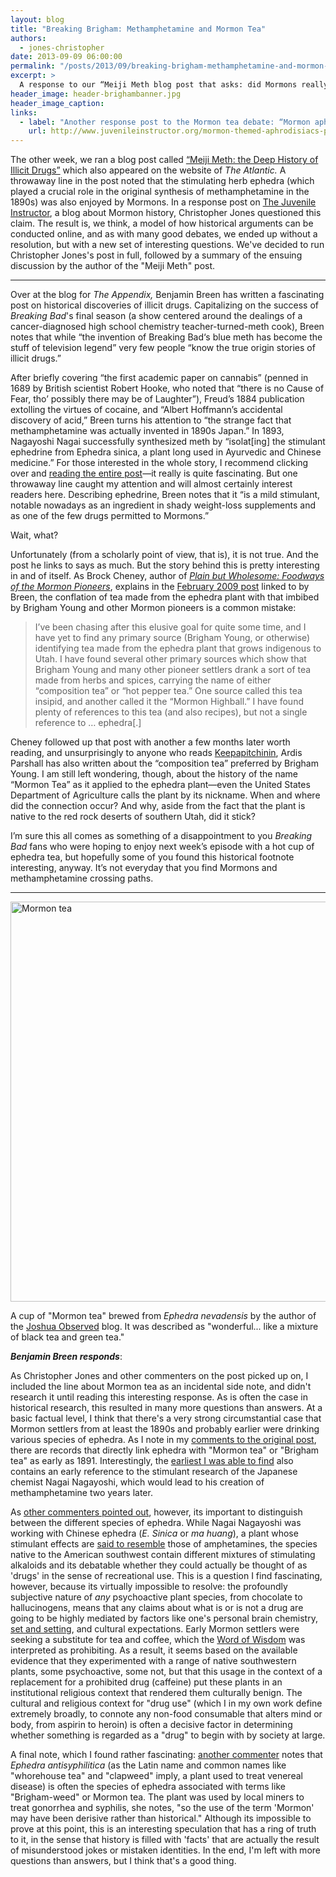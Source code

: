 ```yaml
---
layout: blog
title: "Breaking Brigham: Methamphetamine and Mormon Tea"
authors:
  - jones-christopher
date: 2013-09-09 06:00:00
permalink: "/posts/2013/09/breaking-brigham-methamphetamine-and-mormon-tea"
excerpt: >
  A response to our “Meiji Meth blog post that asks: did Mormons really drink tea made from ephedra, a stimulant that is a crucial precursor for methamphetamine?
header_image: header-brighambanner.jpg
header_image_caption: 
links: 
  - label: "Another response post to the Mormon tea debate: “Mormon aphrodisiacs”"
    url: http://www.juvenileinstructor.org/mormon-themed-aphrodisiacs-part-1-of-4-damiana-possibly-nsfw/
---
```

<p class="alternate-voice">The other week, we ran a blog post called <a href="http://theappendix.net/blog/2013/8/how-drugs-get-discovered">“Meiji Meth: the Deep History of Illicit Drugs”</a> which also appeared on the website of <em>The Atlantic.</em> A throwaway line in the post noted that the stimulating herb ephedra (which played a crucial role in the original synthesis of methamphetamine in the 1890s) was also enjoyed by Mormons. In a response post on <a href="http://www.juvenileinstructor.org/breaking-brigham-or-methamphetamine-and-mormon-tea/">The Juvenile Instructor</a>, a blog about Mormon history, Christopher Jones questioned this claim. The result is, we think, a model of how historical arguments can be conducted online, and as with many good debates, we ended up without a resolution, but with a new set of interesting questions. We've decided to run Christopher Jones's post in full, followed by a summary of the ensuing discussion by the author of the "Meiji Meth" post.</p>

<hr class="special" />

Over at the blog for *The Appendix,* Benjamin Breen has written a fascinating post on historical discoveries of illicit drugs. Capitalizing on the success of *Breaking Bad*'s final season (a show centered around the dealings of a cancer-diagnosed high school chemistry teacher-turned-meth cook), Breen notes that while “the invention of Breaking Bad‘s blue meth has become the stuff of television legend” very few people “know the true origin stories of illicit drugs.”

After briefly covering “the first academic paper on cannabis” (penned in 1689 by British scientist Robert Hooke, who noted that “there is no Cause of Fear, tho’ possibly there may be of Laughter”), Freud’s 1884 publication extolling the virtues of cocaine, and “Albert Hoffmann’s accidental discovery of acid,” Breen turns his attention to “the strange fact that methamphetamine was actually invented in 1890s Japan.” In 1893, Nagayoshi Nagai successfully synthesized meth by “isolat[ing] the stimulant ephedrine from Ephedra sinica, a plant long used in Ayurvedic and Chinese medicine.”  For those interested in the whole story, I recommend clicking over and [reading the entire post](http://theappendix.net/blog/2013/8/how-drugs-get-discovered)—it really is quite fascinating. But one throwaway line caught my attention and will almost certainly interest readers here. Describing ephedrine, Breen notes that it “is a mild stimulant, notable nowadays as an ingredient in shady weight-loss supplements and as one of the few drugs permitted to Mormons.”

Wait, what?

Unfortunately (from a scholarly point of view, that is), it is not true. And the post he links to says as much. But the story behind this is pretty interesting in and of itself. As Brock Cheney, author of [*Plain but Wholesome: Foodways of the Mormon Pioneers*](http://www.amazon.com/Plain-but-Wholesome-Foodways-Pioneers/dp/1607812088), explains in the [February 2009 post](http://pioneerfoodie.blogspot.com/2009/02/in-news-mormon-tea.html) linked to by Breen, the conflation of tea made from the ephedra plant with that imbibed by Brigham Young and other Mormon pioneers is a common mistake:

>I’ve been chasing after this elusive goal for quite some time, and I have yet to find any primary source (Brigham Young, or otherwise) identifying tea made from the ephedra plant that grows indigenous to Utah. I have found several other primary sources which show that Brigham Young and many other pioneer settlers drank a sort of tea made from herbs and spices, carrying the name of either “composition tea” or “hot pepper tea.” One source called this tea insipid, and another called it the “Mormon Highball.” I have found plenty of references to this tea (and also recipes), but not a single reference to … ephedra[.]

Cheney followed up that post with another a few months later worth reading, and unsurprisingly to anyone who reads [Keepapitchinin](http://www.keepapitchinin.org/), Ardis Parshall has also written about the “composition tea” preferred by Brigham Young. I am still left wondering, though, about the history of the name “Mormon Tea” as it applied to the ephedra plant—even the United States Department of Agriculture calls the plant by its nickname. When and where did the connection occur? And why, aside from the fact that the plant is native to the red rock deserts of southern Utah, did it stick? 

I’m sure this all comes as something of a disappointment to you *Breaking Bad* fans who were hoping to enjoy next week’s episode with a hot cup of ephedra tea, but hopefully some of you found this historical footnote interesting, anyway. It’s not everyday that you find Mormons and methamphetamine crossing paths.

<hr class="special" />

<div class="inline-image alternate-voice">
<a rel="lightbox" href="http://s3.amazonaws.com/appendixjournal-images/images/attachments/000/000/750/large/dscn0113.jpg?1378741561">
<img src="http://s3.amazonaws.com/appendixjournal-images/images/attachments/000/000/750/medium/dscn0113.jpg?1378741561" width="640" alt="Mormon tea" />
</a>
<p class="caption">
<span class="credit">A cup of "Mormon tea" brewed from <em>Ephedra nevadensis</em> by the author of the <a href="http://joshuaobserves.wordpress.com/2008/09/13/mormon-tea/">Joshua Observed</a> blog. It was described as "wonderful... like a mixture of black tea and green tea." </span>
</p>
</div>

**<em>Benjamin Breen responds</em>**:

As Christopher Jones and other commenters on the post picked up on, I included the line about Mormon tea as an incidental side note, and didn't research it until reading this interesting response. As is often the case in historical research, this resulted in many more questions than answers. At a basic factual level, I think that there's a very strong circumstantial case that Mormon settlers from at least the 1890s and probably earlier were drinking various species of ephedra. As I note in my [comments to the original post](http://www.juvenileinstructor.org/breaking-brigham-or-methamphetamine-and-mormon-tea/#comment-331545), there are records that directly link ephedra with "Mormon tea" or "Brigham tea" as early as 1891. Interestingly, the [earliest I was able to find](http://books.google.com/books?id=kopPAQAAIAAJ&pg=PA602&dq=%22mormon+tea%22+ephedra&hl=en&sa=X&ei=l-UtUvnmD4aQ9QTnoIHQAw&ved=0CEwQ6AEwAQ) also contains an early reference to the stimulant research of the Japanese chemist Nagai Nagayoshi, which would lead to his creation of methamphetamine two years later. 

As [other commenters pointed out](http://www.juvenileinstructor.org/breaking-brigham-or-methamphetamine-and-mormon-tea/#comment-331554), however, its important to distinguish between the different species of ephedra. While Nagai Nagayoshi was working with Chinese ephedra (*E. Sinica* or *ma huang*), a plant whose stimulant effects are [said to resemble](http://www.erowid.org/experiences/subs/exp_Ephedra_sinica.shtml) those of amphetamines, the species native to the American southwest contain different mixtures of stimulating alkaloids and its debatable whether they could actually be thought of as 'drugs' in the sense of recreational use. This is a question I find fascinating, however, because its virtually impossible to resolve: the profoundly subjective nature of *any* psychoactive plant species, from chocolate to hallucinogens, means that any claims about what is or is not a drug are going to be highly mediated by factors like one's personal brain chemistry, [set and setting](https://en.wikipedia.org/wiki/Set_and_setting), and cultural expectations. Early Mormon settlers were seeking a substitute for tea and coffee, which the [Word of Wisdom](https://en.wikipedia.org/wiki/Word_of_Wisdom#Hot_drinks) was interpreted as prohibiting. As a result, it seems based on the available evidence that they experimented with a range of native southwestern plants, some psychoactive, some not, but that this usage in the context of a replacement for a prohibited drug (caffeine) put these plants in an institutional religious context that rendered them culturally benign. The cultural and religious context for "drug use" (which I in my own work define extremely broadly, to connote any non-food consumable that alters mind or body, from aspirin to heroin) is often a decisive factor in determining whether something is regarded as a "drug" to begin with by society at large. 

A final note, which I found rather fascinating: [another commenter](http://www.juvenileinstructor.org/breaking-brigham-or-methamphetamine-and-mormon-tea/#comment-331549) notes that *Ephedra antisyphilitica* (as the Latin name and common names like "whorehouse tea" and "clapweed" imply, a plant used to treat venereal disease) is often the species of ephedra associated with terms like "Brigham-weed" or Mormon tea. The plant was used by local miners to treat gonorrhea and syphilis, she notes, "so the use of the term 'Mormon' may have been derisive rather than historical." Although its impossible to prove at this point, this is an interesting speculation that has a ring of truth to it, in the sense that history is filled with 'facts' that are actually the result of misunderstood jokes or mistaken identities. In the end, I'm left with more questions than answers, but I think that's a good thing.